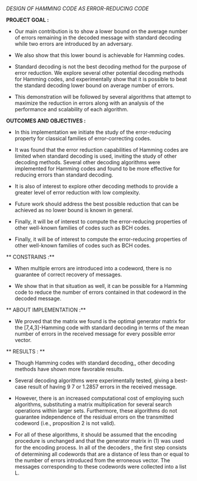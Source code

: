 *DESIGN OF HAMMING CODE AS ERROR-REDUCING  CODE*

**PROJECT GOAL :**

*  Our main contribution is to show a lower bound on the average number of errors remaining in the decoded message with standard decoding  while two errors are introduced by an adversary.

*  We also show that this lower bound is achievable for Hamming codes.

*  Standard decoding is not the best decoding method for the purpose of error reduction. We explore several other potential decoding methods for Hamming codes, and experimentally show that it is possible to beat the standard decoding lower bound on average number of errors. 

*  This demonstration will be followed by several algorithms that attempt to maximize the reduction in errors along with an analysis of the performance and scalability of each algorithm.


**OUTCOMES AND OBJECTIVES :**

* In this implementation we initiate the study of the error-reducing property for classical families of error-correcting codes. 

* It was found that the error reduction capabilities of Hamming codes are limited when standard decoding is used, inviting the study of other decoding methods. Several other decoding algorithms were implemented for Hamming codes and found to be more effective for reducing errors than standard decoding. 

* It is also of interest to explore other decoding methods to provide a greater level of error reduction with low complexity.

* Future work should address the best possible reduction that can be achieved as no lower bound is known in general. 

* Finally, it will be of interest to compute the error-reducing properties of other well-known families of codes such as BCH codes. 

* Finally, it will be of interest to compute the error-reducing properties of other well-known families of codes such as BCH codes. 


** CONSTRAINS :**

* When multiple errors are introduced into a codeword, there is no guarantee of correct recovery of messages. 

* We show that in that situation as well, it can be possible for a Hamming code to reduce the number of errors contained in that codeword in the decoded message.

** ABOUT IMPLEMENTATION :**

* We proved that the matrix we found is the optimal generator matrix for the [7,4,3]-Hamming code with standard decoding in terms of the mean number of errors in the received message for every possible error vector. 

** RESULTS : **

* Though Hamming codes with standard decoding,, other decoding methods have shown more favorable results.

* Several decoding algorithms were experimentally tested, giving a best-case result of having 9 7 or 1.2857 errors in the received message.

* However, there is an increased computational cost of employing such algorithms, substituting a matrix multiplication for several search operations within larger sets. Furthermore, these algorithms do not guarantee independence of the residual errors on the transmitted codeword (i.e., proposition 2 is not valid). 

* For all of these algorithms, it should be assumed that the encoding procedure is unchanged and that the generator matrix in (1) was used for the encoding process. In all of the decoders , the ﬁrst step consists of determining all codewords that are a distance of less than or equal to the number of errors introduced from the erroneous vector. The messages corresponding to these codewords were collected into a list L. 